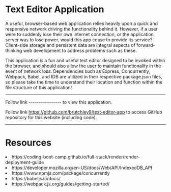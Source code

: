 # Text Editor Application

A useful, browser-based web application relies heavily upon a quick and responsive network driving the functionality behind it. However, if a user were to suddenly lose their own internet connection, or the application server was to lose power, would this app cease to provide its service? Client-side storage and persistent data are integral aspects of forward-thinking web development to address problems such as these.

This application is a fun and useful text editor designed to be invoked within the browser, and should also allow the user to maintain functionality in the event of network loss. Dependencies such as Express, Concurrently, Webpack, Babel, and IDB are utilized in their respective package.json files, so please take the time to understand their location and function within the file structure of this application!

---

Follow link ---------------- to view this application.

Follow link https://github.com/brutchley9/text-editor-app to access GitHub repository for this website (including code).

---

# Resources

<li>https://coding-boot-camp.github.io/full-stack/render/render-deployment-guide</li>

<li>https://developer.mozilla.org/en-US/docs/Web/API/IndexedDB_API</li>

<li>https://www.npmjs.com/package/concurrently</li>

<li>https://babeljs.io/docs/</li>

<li>https://webpack.js.org/guides/getting-started/</li>